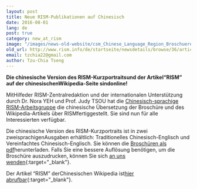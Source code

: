 ```yaml
---
layout: post
title: Neue RISM-Publikationen auf Chinesisch
date: 2016-08-01
lang: de
post: true
category: new_at_rism
image: "/images/news-old-website/csm_Chinese_Language_Region_Broschuere_Wikipedia_02_fc4349323c.jpg"
old_url: http://www.rism.info/de/startseite/newsdetails/browse/36/article/64/new-rism-publications-in-chinese.html
email: tzchia22@gmail.com
author: Tzu-Chia Tseng
---
```


**Die chinesische Version des RISM-Kurzportraitsund der Artikel“RISM” auf der chinesischenWikipedia-Seite sindonline!**

MitHilfeder RISM-Zentralredaktion und der internationalen Unterstützung durch Dr. Nora YEH und Prof. Judy TSOU hat die [Chinesisch-sprachige RISM-Arbeitsgruppe](http://www.rism.info/de/international/arbeitsgruppen-uebersicht.html) die chinesische Übersetzung der Broschüre und des Wikipedia-Artikels über RISMfertiggestellt. Sie sind nun für alle Interessierten verfügbar.

Die chinesische Version des RISM-Kurzportraits ist in zwei zweisprachigenAusgaben erhältlich: Traditionelles Chinesisch-Englisch und Vereinfachtes Chinesisch-Englisch. Sie können die [Broschüren als pdf](/publications/brochures.html#c94)herunterladen. Falls Sie eine bessere Auflösung benötigen, um die Broschüre auszudrucken, können Sie sich [an uns wenden](mailto:contact@rism.info){:target="_blank"}.

Der Artikel “RISM” derChinesischen Wikipedia ist[hier abrufbar](https://zh.wikipedia.org/wiki/%E5%9C%8B%E9%9A%9B%E9%9F%B3%E6%A8%82%E6%96%87%E7%8D%BB%E8%B3%87%E6%BA%90%E7%B8%BD%E7%9B%AE){:target="_blank"}.